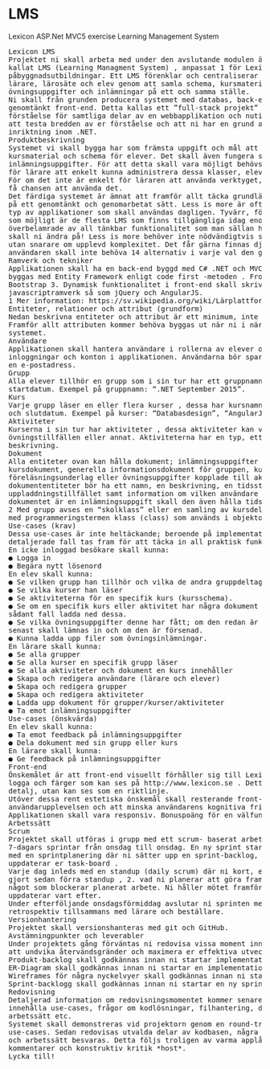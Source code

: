 # LMS
Lexicon ASP.Net MVC5 exercise Learning Management System
<pre>
Lexicon LMS
Projektet ni skall arbeta med under den avslutande modulen är en lärplattform, ett så
kallat LMS (Learning Managment System) , anpassat 1 för Lexicons
påbyggnadsutbildningar. Ett LMS förenklar och centraliserar kommunikationen mellan
lärare, lärosäte och elev genom att samla schema, kursmaterial, övrig information,
övningsuppgifter och inlämningar på ett och samma ställe.
Ni skall från grunden producera systemet med databas, back-end funktionalitet och ett
genomtänkt front-end. Detta kallas ett ”full-stack projekt” och syftar till att visa upp er
förståelse för samtliga delar av en webbapplikation och nutida system. Projektet ämnar
att testa bredden av er förståelse och att ni har en grund att stå på oavsett framtida
inriktning inom .NET.
Produktbeskrivning
Systemet vi skall bygga har som främsta uppgift och mål att enkelt tillgängliggöra
kursmaterial och schema för elever. Det skall även fungera som en samlingsplats för
inlämningsuppgifter. För att detta skall vara möjligt behövs vi även smidig funktionalitet
för lärare att enkelt kunna administrera dessa klasser, elever, scheman och dokument.
För om det inte är enkelt för läraren att använda verktyget, så kommer eleverna aldrig
få chansen att använda det.
Det färdiga systemet är ämnat att framför allt täcka grundläggande funktionalitet, men
på ett genomtänkt och genomarbetat sätt. Less is more är ofta sant när det gäller denna
typ av applikationer som skall användas dagligen. Tyvärr, för att nå en så bred marknad
som möjligt är de flesta LMS som finns tillgängliga idag enormt tunga och
överbelamrade av all tänkbar funktionalitet som man sällan har användning för - detta
skall ni ändra på! Less is more behöver inte nödvändigtvis syfta till ren funktionalitet,
utan snarare om upplevd komplexitet. Det får gärna finnas djup funktionalitet, men
användaren skall inte behöva 14 alternativ i varje val den gör.
Ramverk och tekniker
Applikationen skall ha en back-end byggd med C# .NET och MVC 5. Databasen skall
byggas med Entity Framework enligt code first -metoden . Front-end skall använda
Bootstrap 3. Dynamisk funktionalitet i front-end skall skrivas med javascript eller
javascriptramverk så som jQuery och AngularJS.
1 Mer information: https://sv.wikipedia.org/wiki/Lärplattform
Entiteter, relationer och attribut (grundform)
Nedan beskrivna entiteter och attribut är ett minimum, inte en absolut beskrivning.
Framför allt attributen kommer behöva byggas ut när ni i närmare detalj planerar
systemet.
Användare
Applikationen skall hantera användare i rollerna av elever och lärare, dessa skall alla ha
inloggningar och konton i applikationen. Användarna bör sparas med minst ett namn och
en e-postadress.
Grupp
Alla elever tillhör en grupp som i sin tur har ett gruppnamn, en beskrivning 2 och ett
startdatum. Exempel på gruppnamn: “.NET September 2015”.
Kurs
Varje grupp läser en eller flera kurser , dessa har kursnamn, en beskrivning, startdatum
och slutdatum. Exempel på kurser: “Databasdesign”, “AngularJS”
Aktiviteter
Kurserna i sin tur har aktiviteter , dessa aktiviteter kan vara e-learningpass, föreläsningar,
övningstillfällen eller annat. Aktiviteterna har en typ, ett namn, en start/sluttid och en
beskrivning.
Dokument
Alla entiteter ovan kan hålla dokument; inlämningsuppgifter från eleverna,
kursdokument, generella informationsdokument för gruppen, kursdokument,
föreläsningsunderlag eller övningsuppgifter kopplade till aktiviteterna. Dessa
dokumententiteter bör ha ett namn, en beskrivning, en tidsstämpel för
uppladdningstillfället samt information om vilken användare som laddat upp filen. Om
dokumentet är en inlämningsuppgift skall den även hålla tidsinformation om deadline.
2 Med grupp avses en “skolklass” eller en samling av kursdeltagare. Ordet har valts för att undvika förväxling
med programmeringstermen klass (class) som används i objektorienterad programmering.
Use-cases (krav)
Dessa use-cases är inte heltäckande; beroende på implementation måste mer
detaljerade fall tas fram för att täcka in all praktisk funktionalitet.
En icke inloggad besökare skall kunna:
● Logga in
● Begära nytt lösenord
En elev skall kunna:
● Se vilken grupp han tillhör och vilka de andra gruppdeltagarna är
● Se vilka kurser han läser
● Se aktiviteterna för en specifik kurs (kursschema).
● Se om en specifik kurs eller aktivitet har några dokument kopplade till sig och i
sådant fall ladda ned dessa.
● Se vilka övningsuppgifter denne har fått; om den redan är inlämnad, när den
senast skall lämnas in och om den är försenad.
● Kunna ladda upp filer som övningsinlämningar.
En lärare skall kunna:
● Se alla grupper
● Se alla kurser en specifik grupp läser
● Se alla aktiviteter och dokument en kurs innehåller
● Skapa och redigera användare (lärare och elever)
● Skapa och redigera grupper
● Skapa och redigera aktiviteter
● Ladda upp dokument för grupper/kurser/aktiviteter
● Ta emot inlämningsuppgifter
Use-cases (önskvärda)
En elev skall kunna:
● Ta emot feedback på inlämningsuppgifter
● Dela dokument med sin grupp eller kurs
En lärare skall kunna:
● Ge feedback på inlämningsuppgifter
Front-end
Önskemålet är att front-end visuellt förhåller sig till Lexicons grafiska profil, detta med
logga och färger som kan ses på http://www.lexicon.se . Detta skall inte göras in i minsta
detalj, utan kan ses som en riktlinje.
Utöver dessa rent estetiska önskemål skall resterande front-endfokus riktas mot
användarupplevelsen och att minska användarens kognitiva friktion.
Applikationen skall vara responsiv. Bonuspoäng för en välfungerande mobilversion.
Arbetssätt
Scrum
Projektet skall utföras i grupp med ett scrum- baserat arbetssätt. Vi kommer att arbeta i
7-dagars sprintar från onsdag till onsdag. En ny sprint startar varje onsdag eftermiddag
med en sprintplanering där ni sätter upp en sprint-backlog, fördelar arbetet och
uppdaterar er task-board .
Varje dag inleds med en standup (daily scrum) där ni kort, en och en, avhandlar 1. vad ni
gjort sedan förra standup , 2. vad ni planerar att göra fram till nästa och 3. om det är
något som blockerar planerat arbete. Ni håller mötet framför er task-board, och
uppdaterar vart efter.
Under efterföljande onsdagsförmiddag avslutar ni sprinten med en sprintdemo och ett
retrospektiv tillsammans med lärare och beställare.
Versionhantering
Projektet skall versionshanteras med git och GitHub.
Avstämningpunkter och leverabler
Under projektets gång förväntas ni redovisa vissa moment innan ni fortsätter. Detta för
att undvika återvändsgränder och maximera er effektiva utvecklingstid.
Produkt-backlog skall godkännas innan ni startar implementation.
ER-Diagram skall godkännas innan ni startar en implementation.
Wireframes för några nyckelvyer skall godkännas innan ni startar en implementation.
Sprint-backlogg skall godkännas innan ni startar en ny sprint.
Redovisning
Detaljerad information om redovisningsmomentet kommer senare, men kommer att
innehålla use-cases, frågor om kodlösningar, filhantering, detaljlösningar, felhantering,
arbetssätt etc.
Systemet skall demonstreras vid projektorn genom en round-trip baserat på några
use-cases. Sedan redovisas utvalda delar av kodbasen, några frågor om implementation
och arbetssätt besvaras. Detta följs troligen av varma applåder och glada utrop *host*
kommentarer och konstruktiv kritik *host*.
Lycka till!
</pre>
